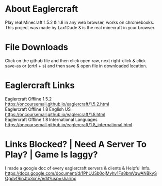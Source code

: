 # About Eaglercraft
Play real Minecraft 1.5.2 & 1.8 in any web browser, works on chromebooks.
This project was made by Lax1Dude & is the real minecraft in your browser.

# File Downloads
Click on the github file and then click open raw, next right-click & click save-as or (crtrl + s) and then save & open file in downloaded location.

# Eaglercraft Links
Eaglercraft Offline 1.5.2  
https://oncoursemail.github.io/eaglercraft/1.5.2.html  
Eaglercraft Offline 1.8 English US  
https://oncoursemail.github.io/eaglercraft/1.8.html  
Eaglercraft Offline 1.8 International Languages  
https://oncoursemail.github.io/eaglercraft/1.8_international.html
# Links Blocked? | Need A Server To Play? | Game Is laggy?
I made a google doc of every eaglercraft servers & clients & Helpful Info.
https://docs.google.com/document/d/1PhUJSb0ojMyhv1Fs8bmVqwANBkySOgdyfRinJto3xnE/edit?usp=sharing
